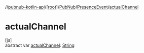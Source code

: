 //[pubnub-kotlin-api](../../../../index.md)/[[root]](../../index.md)/[PubNub](../index.md)/[PresenceEvent](index.md)/[actualChannel](actual-channel.md)

# actualChannel

[js]\
abstract var [actualChannel](actual-channel.md): [String](https://kotlinlang.org/api/latest/jvm/stdlib/kotlin-stdlib/kotlin/-string/index.html)

